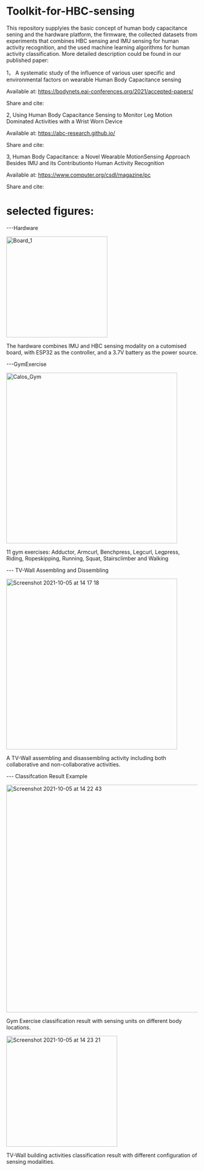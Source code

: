 # Toolkit-for-HBC-sensing
This repository supplyies the basic concept of human body capacitance sening and the hardware platform, the firmware, the collected datasets from experiments that combines HBC sensing and IMU sensing for human activity recognition, and the used machine learning algorithms for human activity classification. 
More detailed description could be found in our published paper:



1， A systematic study of the influence of various user specific and environmental factors on wearable Human Body Capacitance sensing

Available at: https://bodynets.eai-conferences.org/2021/accepted-papers/

Share and cite:

2, Using Human Body Capacitance Sensing to Monitor Leg Motion Dominated Activities with a Wrist Worn Device

Available at: https://abc-research.github.io/

Share and cite: 

3, Human Body Capacitance: a Novel Wearable MotionSensing Approach Besides IMU and its Contributionto Human Activity Recognition

Available at: https://www.computer.org/csdl/magazine/pc

Share and cite: 


# selected figures:

---Hardware

<img width="266" alt="Board_1" src="https://user-images.githubusercontent.com/12549420/136019960-b8bdf3e0-5ddf-455c-8c63-4a171c2dda4a.png" >

The hardware combines IMU and HBC sensing modality on a cutomised board, with ESP32 as the controller, and a 3.7V battery as the power source. 

---GymExercise

<img width="450" alt="Calos_Gym" src="https://user-images.githubusercontent.com/12549420/136020221-a32689d2-7c01-42a5-8b1c-68694b6b18b8.png" >

11 gym exercises: Adductor, Armcurl, Benchpress, Legcurl, Legpress, Riding, Ropeskipping, Running, Squat, Stairsclimber and Walking

--- TV-Wall Assembling and Dissembling

<img width="450" alt="Screenshot 2021-10-05 at 14 17 18" src="https://user-images.githubusercontent.com/12549420/136020676-b11e646e-c842-406d-bfa7-7066ad29c571.png"  >

A TV-Wall assembling and disassembling activity including both collaborative and non-collaborative activities.


--- Classifcation Result Example

<img width="600" alt="Screenshot 2021-10-05 at 14 22 43" src="https://user-images.githubusercontent.com/12549420/136021710-d045e318-1fff-47cc-8626-19b3f9f696c9.png" >

Gym Exercise classification result with sensing units on different body locations.

<img width="292" alt="Screenshot 2021-10-05 at 14 23 21" src="https://user-images.githubusercontent.com/12549420/136021780-874b06c1-089b-4d96-9c78-fdc670fe4bfe.png" >

TV-Wall building activities classification result with different configuration of sensing modalities.


